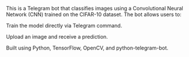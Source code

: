 This is a Telegram bot that classifies images using a Convolutional Neural Network (CNN) trained on the CIFAR-10 dataset. The bot allows users to:

Train the model directly via Telegram command.

Upload an image and receive a prediction.

Built using Python, TensorFlow, OpenCV, and python-telegram-bot.

